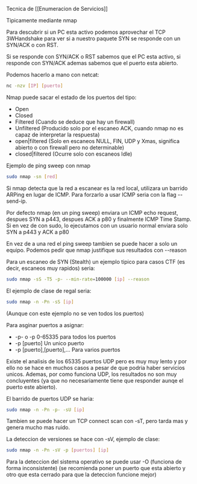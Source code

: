 Tecnica de [[Enumeracion de Servicios]]

Tipicamente mediante nmap

Para descubrir si un PC esta activo podemos aprovechar el TCP 3WHandshake para ver si a nuestro paquete SYN se responde con un SYN/ACK o con RST.

Si se responde con SYN/ACK o RST sabemos que el PC esta activo, si responde con SYN/ACK ademas sabemos que el puerto esta abierto.

Podemos hacerlo a mano con netcat:

``` bash
nc -nzv [IP] [puerto]
```

Nmap puede sacar el estado de los puertos del tipo:
- Open
- Closed
- Filtered (Cuando se deduce que hay un firewall)
- Unfiltered (Producido solo por el escaneo ACK, cuando nmap no es capaz de interpretar la respuesta)
- open|filtered (Solo en escaneos NULL, FIN, UDP y Xmas, significa abierto o con firewall pero no determinable)
- closed|filtered (Ocurre solo con escaneos Idle)

Ejemplo de ping sweep con nmap

``` bash
sudo nmap -sn [red]
```

Si nmap detecta que la red a escanear es la red local, utilizara un barrido ARPing en lugar de ICMP. Para forzarlo a usar ICMP seria con la flag --send-ip.

Por defecto nmap (en un ping sweep) enviara un ICMP echo request, despues SYN a p443, despues ACK a p80 y finalmente ICMP Time Stamp. Si en vez de con sudo, lo ejecutamos con un usuario normal enviara solo SYN a p443 y ACK a p80

En vez de a una red el ping sweep tambien se puede hacer a solo un equipo. Podemos pedir que nmap justifique sus resultados con --reason

Para un escaneo de SYN (Stealth) un ejemplo tipico para casos CTF (es decir, escaneos muy rapidos) seria:

``` bash
sudo nmap -sS -T5 -p- --min-rate=100000 [ip] --reason
```

El ejemplo de clase de regal seria:

``` bash
sudo nmap -n -Pn -sS [ip]
```

(Aunque con este ejemplo no se ven todos los puertos)

Para asginar puertos a asignar:
- -p- o -p 0-65335 para todos los puertos
- -p \[puerto\] Un unico puerto
- -p \[puerto\],\[puerto\],... Para varios puertos

Existe el analisis de los 65335 puertos UDP pero es muy muy lento y por ello no se hace en muchos casos a pesar de que podria haber servicios unicos. Ademas, por como funciona UDP, los resultados no son muy concluyentes (ya que no necesariamente tiene que responder aunqe el puerto este abierto).

El barrido de puertos UDP se haria:

``` bash
sudo nmap -n -Pn -p- -sU [ip]
```

Tambien se puede hacer un TCP connect scan con -sT, pero tarda mas y genera mucho mas ruido.

La deteccion de versiones se hace con -sV, ejemplo de clase:

``` bash
sudo nmap -n -Pn -sV -p [puertos] [ip]
```

Para la deteccion del sistema operativo se puede usar -O (funciona de forma inconsistente) (se recomienda poner un puerto que esta abierto y otro que esta cerrado para que la deteccion funcione mejor)